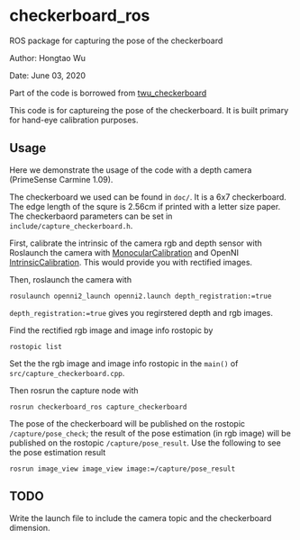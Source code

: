 # checkerboard_ros
ROS package for capturing the pose of the checkerboard

Author: Hongtao Wu

Date: June 03, 2020

Part of the code is borrowed from [twu_checkerboard](https://github.com/tuw-robotics/tuw_marker_detection)


This code is for captureing the pose of the checkerboard. It is built primary for hand-eye calibration purposes.

## Usage
Here we demonstrate the usage of the code with a depth camera (PrimeSense Carmine 1.09).

The checkerboard we used can be found in `doc/`. It is a 6x7 checkerboard. The edge length of the squre is 2.56cm if printed with a letter size paper. The checkerbaord parameters can be set in `include/capture_checkerboard.h`.

First, calibrate the intrinsic of the camera rgb and depth sensor with 
Roslaunch the camera with [MonocularCalibration](http://wiki.ros.org/camera_calibration/Tutorials/MonocularCalibration) and OpenNI [IntrinsicCalibration](http://wiki.ros.org/openni_launch/Tutorials/IntrinsicCalibration). This would provide you with rectified images.

Then, roslaunch the camera with
```shell
rosulaunch openni2_launch openni2.launch depth_registration:=true
```
`depth_registration:=true` gives you regirstered depth and rgb images.

Find the rectified rgb image and image info rostopic by
```shell
rostopic list
```
Set the the rgb image and image info rostopic in the `main()` of `src/capture_checkerboard.cpp`.

Then rosrun the capture node with
```shell
rosrun checkerboard_ros capture_checkerboard
```
The pose of the checkerboard will be published on the rostopic `/capture/pose_check`; the result of the pose estimation (in rgb image) will be published on the rostopic `/capture/pose_result`. Use the following to see the pose estimation result
```shell
rosrun image_view image_view image:=/capture/pose_result
```

## TODO
Write the launch file to include the camera topic and the checkerboard dimension.



